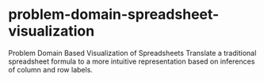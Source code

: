 # problem-domain-spreadsheet-visualization
Problem Domain Based Visualization of Spreadsheets
Translate a traditional spreadsheet formula to a more intuitive representation based on inferences of column and row labels.
